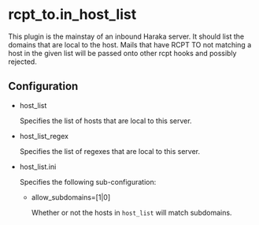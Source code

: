rcpt_to.in_host_list
====================

This plugin is the mainstay of an inbound Haraka server. It should list the
domains that are local to the host. Mails that have RCPT TO not matching
a host in the given list will be passed onto other rcpt hooks and possibly
rejected.

Configuration
-------------

* host_list
  
  Specifies the list of hosts that are local to this server.

* host_list_regex
  
  Specifies the list of regexes that are local to this server.

* host_list.ini

  Specifies the following sub-configuration:
  
  * allow_subdomains=[1|0]
  
    Whether or not the hosts in `host_list` will match subdomains.
    
